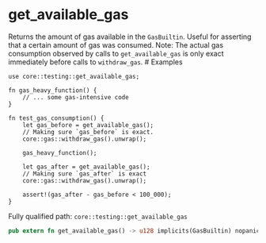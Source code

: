 # get_available_gas

Returns the amount of gas available in the `GasBuiltin`.  Useful for asserting that a certain amount of gas was consumed. Note: The actual gas consumption observed by calls to `get_available_gas` is only exact immediately before calls to `withdraw_gas`.  # Examples
```cairo
use core::testing::get_available_gas;

fn gas_heavy_function() {
    // ... some gas-intensive code
}

fn test_gas_consumption() {
    let gas_before = get_available_gas();
    // Making sure `gas_before` is exact.
    core::gas::withdraw_gas().unwrap();

    gas_heavy_function();

    let gas_after = get_available_gas();
    // Making sure `gas_after` is exact
    core::gas::withdraw_gas().unwrap();

    assert!(gas_after - gas_before < 100_000);
}
```

Fully qualified path: `core::testing::get_available_gas`

```rust
pub extern fn get_available_gas() -> u128 implicits(GasBuiltin) nopanic;
```

